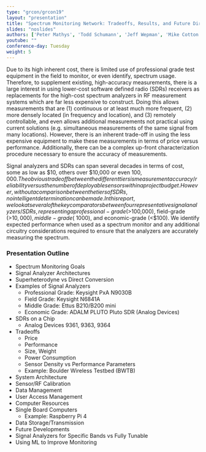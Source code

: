```yaml
---
type: "grcon/grcon19"
layout: "presentation"
title: "Spectrum Monitoring Network: Tradeoffs, Results, and Future Directions"
slides: "noslides"
authors: ['Peter Mathys', 'Todd Schumann', 'Jeff Wepman', 'Mike Cotton']
youtube: ""
conference-day: Tuesday
weight: 5 
---
```

Due to its high inherent cost, there is limited use of professional grade test equipment in the field to monitor, or even identify, spectrum usage. Therefore, to supplement existing, high-accuracy measurements, there is a large interest in using lower-cost software defined radio (SDRs) receivers as replacements for the high-cost spectrum analyzers in RF measurement systems which are far less expensive to construct. Doing this allows measurements that are (1) continuous or at least much more frequent, (2) more densely located (in frequency and location), and (3) remotely controllable, and even allows additional measurements not practical using current solutions (e.g. simultaneous measurements of the same signal from many locations). However, there is an inherent trade-off in using the less expensive equipment to make these measurements in terms of price versus performance. Additionally, there can be a complex up-front characterization procedure necessary to ensure the accuracy of measurements.

Signal analyzers and SDRs can span several decades in terms of cost, some as low as $10, others over $10,000 or even $100,000. The obvious tradeoff between the different tiers is measurement accuracy/reliability versus the number of deployable sensors within a project budget. However, without a comparison between the tiers of SDRs, no intelligent determination can be made. In this report, we look at several of the key comparators between four representative signal analyzers/SDRs, representing a professional-grade (>$100,000), field-grade (>$10,000), middle-grade (~$1000), and economic-grade (<$100). We identify expected performance when used as a spectrum monitor and any additional circuitry considerations required to ensure that the analyzers are accurately measuring the spectrum. 

### Presentation Outline 

* Spectrum Monitoring Goals
* Signal Analyzer Architectures
* Superheterodyne vs Direct Conversion
* Examples of Signal Analyzers
    * Professional Grade: Keysight PxA N9030B
    * Field Grade: Keysight N6841A
    * Middle Grade: Ettus B210/B200 mini
    * Economic Grade: ADALM PLUTO Pluto SDR (Analog Devices)
* SDRs on a Chip
    * Analog Devices 9361, 9363, 9364
* Tradeoffs
    * Price
    * Performance
    * Size, Weight
    * Power Consumption
    * Sensor Density vs Performance Parameters
    * Example: Boulder Wireless Testbed (BWTB)
* System Architecture
* Sensor/RF Calibration
* Data Management
* User Access Management
* Computer Resources
* Single Board Computers
    * Example: Raspberry Pi 4
* Data Storage/Transmission
* Future Developments
* Signal Analyzers for Specific Bands vs Fully Tunable
* Using ML to Improve Monitoring
